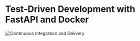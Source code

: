 # Test-Driven Development with FastAPI and Docker

![Continuous Integration and Delivery](https://github.com/kutuzov13/fastapi/workflows/main/badge.svg?branch=master)